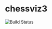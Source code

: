 # chessviz3
[![Build Status](https://travis-ci.com/ArtemMakaro/chessviz3.svg?branch=master)](https://travis-ci.com/ArtemMakaro/chessviz3)
